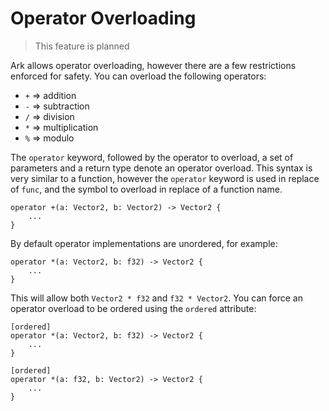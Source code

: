 # Operator Overloading
> This feature is planned

Ark allows operator overloading, however there are a few restrictions enforced 
for safety. You can overload the following operators:

* `+` => addition
* `-` => subtraction
* `/` => division
* `*` => multiplication
* `%` => modulo

The `operator` keyword, followed by the operator to overload, a set of parameters
and a return type denote an operator overload. This syntax is very similar to a
function, however the `operator` keyword is used in replace of `func`, and the symbol
to overload in replace of a function name.

```
operator +(a: Vector2, b: Vector2) -> Vector2 {
    ...
}
```

By default operator implementations are unordered, for example:

```
operator *(a: Vector2, b: f32) -> Vector2 {
    ...
}
```

This will allow both `Vector2 * f32` and `f32 * Vector2`. You can force an operator
overload to be ordered using the `ordered` attribute:

```
[ordered]
operator *(a: Vector2, b: f32) -> Vector2 {
    ...
}

[ordered]
operator *(a: f32, b: Vector2) -> Vector2 { 
    ... 
}
```